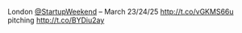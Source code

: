 London <a href="http://twitter.com/StartupWeekend">@StartupWeekend</a> – March 23/24/25 <a href="http://t.co/vGKMS66u">http://t.co/vGKMS66u</a> pitching <a href="http://t.co/BYDiu2ay">http://t.co/BYDiu2ay</a>